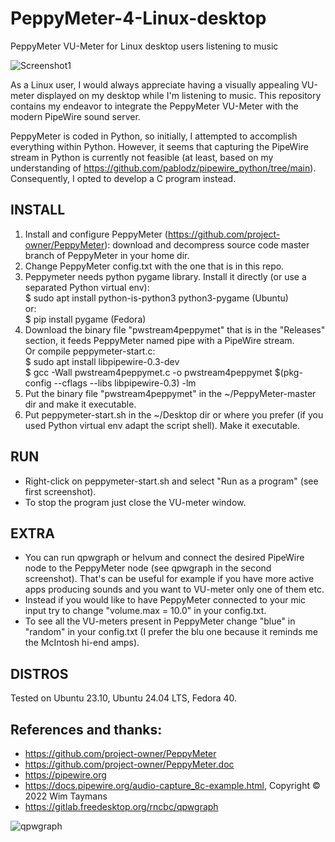 # PeppyMeter-4-Linux-desktop
PeppyMeter VU-Meter for Linux desktop users listening to music

![Screenshot1](https://github.com/spagoc/PeppyMeter-4-Linux-desktop/assets/1367579/bdacbabb-ee81-4f31-989d-5a7a43f034db)

As a Linux user, I would always appreciate having a visually appealing VU-meter displayed on my desktop while I'm listening to music. This repository contains my endeavor to integrate the PeppyMeter VU-Meter with the modern PipeWire sound server. 

PeppyMeter is coded in Python, so initially, I attempted to accomplish everything within Python. However, it seems that capturing the PipeWire stream in Python is currently not feasible (at least, based on my understanding of https://github.com/pablodz/pipewire_python/tree/main). Consequently, I opted to develop a C program instead.

## INSTALL
1. Install and configure PeppyMeter (https://github.com/project-owner/PeppyMeter):
   download and decompress source code master branch of PeppyMeter in your home dir.
2. Change PeppyMeter config.txt with the one that is in this repo.
3. Peppymeter needs python pygame library. Install it directly (or use a separated Python virtual env):  
     $ sudo apt install python-is-python3 python3-pygame (Ubuntu)   
     or:  
     $ pip install pygame  (Fedora)
4. Download the binary file "pwstream4peppymet" that is in the "Releases" section, it feeds PeppyMeter named pipe with a PipeWire stream.     
   Or compile peppymeter-start.c:    
     $ sudo apt install libpipewire-0.3-dev       
     $ gcc -Wall pwstream4peppymet.c -o pwstream4peppymet $(pkg-config --cflags --libs libpipewire-0.3) -lm
5. Put the binary file "pwstream4peppymet" in the ~/PeppyMeter-master dir and make it executable.
6. Put peppymeter-start.sh in the ~/Desktop dir or where you prefer (if you used Python virtual env adapt the script shell). Make it executable.

## RUN
* Right-click on peppymeter-start.sh and select "Run as a program" (see first screenshot).
* To stop the program just close the VU-meter window.

## EXTRA
* You can run qpwgraph or helvum and connect the desired PipeWire node to the PeppyMeter node (see qpwgraph in the second screenshot). That's can be useful for example if you have more active apps producing sounds and you want to VU-meter only one of them etc.
* Instead if you would like to have PeppyMeter connected to your mic input try to change "volume.max = 10.0" in your config.txt.
* To see all the VU-meters present in PeppyMeter change "blue" in "random" in your config.txt (I prefer the blu one because it reminds me the McIntosh hi-end amps).

## DISTROS
Tested on Ubuntu 23.10, Ubuntu 24.04 LTS, Fedora 40.  

## References and thanks:
* https://github.com/project-owner/PeppyMeter
* https://github.com/project-owner/PeppyMeter.doc
* https://pipewire.org
* https://docs.pipewire.org/audio-capture_8c-example.html, Copyright © 2022 Wim Taymans
* https://gitlab.freedesktop.org/rncbc/qpwgraph

  
![qpwgraph](https://github.com/spagoc/PeppyMeter-4-Linux-desktop/assets/1367579/fad59bef-24b3-44ec-a5dd-9a1e48fcce73)
